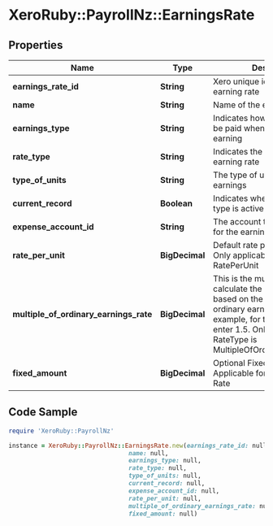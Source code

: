 # XeroRuby::PayrollNz::EarningsRate

## Properties

Name | Type | Description | Notes
------------ | ------------- | ------------- | -------------
**earnings_rate_id** | **String** | Xero unique identifier for an earning rate | [optional] 
**name** | **String** | Name of the earning rate | 
**earnings_type** | **String** | Indicates how an employee will be paid when taking this type of earning | 
**rate_type** | **String** | Indicates the type of the earning rate | 
**type_of_units** | **String** | The type of units used to record earnings | 
**current_record** | **Boolean** | Indicates whether an earning type is active | [optional] 
**expense_account_id** | **String** | The account that will be used for the earnings rate | 
**rate_per_unit** | **BigDecimal** | Default rate per unit (optional). Only applicable if RateType is RatePerUnit | [optional] 
**multiple_of_ordinary_earnings_rate** | **BigDecimal** | This is the multiplier used to calculate the rate per unit, based on the employee’s ordinary earnings rate. For example, for time and a half enter 1.5. Only applicable if RateType is MultipleOfOrdinaryEarningsRate | [optional] 
**fixed_amount** | **BigDecimal** | Optional Fixed Rate Amount. Applicable for FixedAmount Rate | [optional] 

## Code Sample

```ruby
require 'XeroRuby::PayrollNz'

instance = XeroRuby::PayrollNz::EarningsRate.new(earnings_rate_id: null,
                                 name: null,
                                 earnings_type: null,
                                 rate_type: null,
                                 type_of_units: null,
                                 current_record: null,
                                 expense_account_id: null,
                                 rate_per_unit: null,
                                 multiple_of_ordinary_earnings_rate: null,
                                 fixed_amount: null)
```


